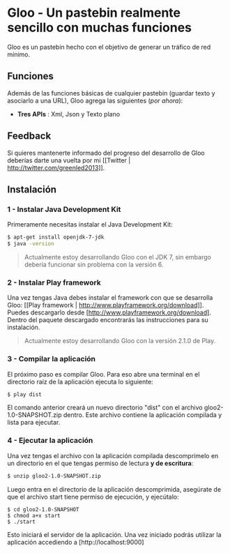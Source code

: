 # Gloo - Un pastebin realmente sencillo con muchas funciones

Gloo es un pastebin hecho con el objetivo de generar un tráfico de red mínimo.

## Funciones

Además de las funciones básicas de cualquier pastebin (guardar texto y asociarlo a una URL), Gloo agrega las siguientes (*por ahora*):

- **Tres APIs** : Xml, Json y Texto plano

## Feedback

Si quieres mantenerte informado del progreso del desarrollo de Gloo deberías darte una vuelta por mi [[Twitter | http://twitter.com/greenled2013]].

## Instalación

### 1 - Instalar Java Development Kit

Primeramente necesitas instalar el Java Development Kit:

```bash
$ apt-get install openjdk-7-jdk
$ java -version
```

> Actualmente estoy desarrollando Gloo con el JDK 7, sin embargo debería funcionar sin problema con la versión 6.

### 2 - Instalar Play framework

Una vez tengas Java debes instalar el framework con que se desarrolla Gloo: [[Play framework | http://www.playframework.org/download]]. Puedes descargarlo desde [http://www.playframework.org/download]. Dentro del paquete descargado encontrarás las instrucciones para su instalación.

> Actualmente estoy desarrollando Gloo con la versión 2.1.0 de Play.

### 3 - Compilar la aplicación

El próximo paso es compilar Gloo. Para eso abre una terminal en el directorio raíz de la aplicación ejecuta lo siguiente:

```bash
$ play dist
```
El comando anterior creará un nuevo directorio "dist" con el archivo gloo2-1.0-SNAPSHOT.zip dentro. Este archivo contiene la aplicación compilada y lista para ejecutar.

### 4 - Ejecutar la aplicación

Una vez tengas el archivo con la aplicación compilada descomprímelo en un directorio en el que tengas permiso de lectura **y de escritura**:

```bash
$ unzip gloo2-1.0-SNAPSHOT.zip
``` 

Luego entra en el directorio de la aplicación descomprimida, asegúrate de que el archivo start tiene permiso de ejecución, y ejecútalo:

```
$ cd gloo2-1.0-SNAPSHOT
$ chmod a+x start
$ ./start
```

Esto iniciará el servidor de la aplicación. Una vez iniciado podrás utilizar la aplicación accediendo a [http://localhost:9000]
